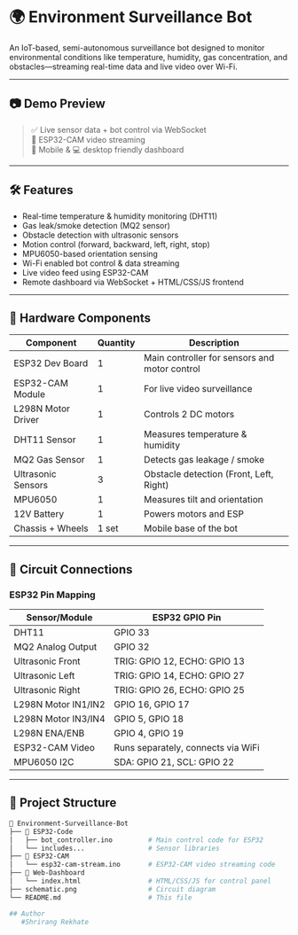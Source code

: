 # 🌍 Environment Surveillance Bot

An IoT-based, semi-autonomous surveillance bot designed to monitor environmental conditions like temperature, humidity, gas concentration, and obstacles—streaming real-time data and live video over Wi-Fi.

---

## 📷 Demo Preview

> ✅ Live sensor data + bot control via WebSocket  
> 🎥 ESP32-CAM video streaming  
> 📱 Mobile & 💻 desktop friendly dashboard  

---

## 🛠️ Features

- Real-time temperature & humidity monitoring (DHT11)
- Gas leak/smoke detection (MQ2 sensor)
- Obstacle detection with ultrasonic sensors
- Motion control (forward, backward, left, right, stop)
- MPU6050-based orientation sensing
- Wi-Fi enabled bot control & data streaming
- Live video feed using ESP32-CAM
- Remote dashboard via WebSocket + HTML/CSS/JS frontend

---

## 🔋 Hardware Components

| Component           | Quantity | Description                                   |
|--------------------|----------|-----------------------------------------------|
| ESP32 Dev Board    | 1        | Main controller for sensors and motor control |
| ESP32-CAM Module   | 1        | For live video surveillance                   |
| L298N Motor Driver | 1        | Controls 2 DC motors                          |
| DHT11 Sensor       | 1        | Measures temperature & humidity               |
| MQ2 Gas Sensor     | 1        | Detects gas leakage / smoke                   |
| Ultrasonic Sensors | 3        | Obstacle detection (Front, Left, Right)       |
| MPU6050            | 1        | Measures tilt and orientation                 |
| 12V Battery        | 1        | Powers motors and ESP                         |
| Chassis + Wheels   | 1 set    | Mobile base of the bot                        |

---

## 🔌 Circuit Connections

### ESP32 Pin Mapping

| Sensor/Module       | ESP32 GPIO Pin |
|---------------------|----------------|
| DHT11               | GPIO 33        |
| MQ2 Analog Output   | GPIO 32        |
| Ultrasonic Front    | TRIG: GPIO 12, ECHO: GPIO 13 |
| Ultrasonic Left     | TRIG: GPIO 14, ECHO: GPIO 27 |
| Ultrasonic Right    | TRIG: GPIO 26, ECHO: GPIO 25 |
| L298N Motor IN1/IN2 | GPIO 16, GPIO 17 |
| L298N Motor IN3/IN4 | GPIO 5, GPIO 18  |
| L298N ENA/ENB       | GPIO 4, GPIO 19  |
| ESP32-CAM Video     | Runs separately, connects via WiFi |
| MPU6050 I2C         | SDA: GPIO 21, SCL: GPIO 22 |

---

## 📂 Project Structure

```bash
📁 Environment-Surveillance-Bot
├── 📁 ESP32-Code
│   ├── bot_controller.ino         # Main control code for ESP32
│   └── includes...                # Sensor libraries
├── 📁 ESP32-CAM
│   └── esp32-cam-stream.ino       # ESP32-CAM video streaming code
├── 📁 Web-Dashboard
│   └── index.html                 # HTML/CSS/JS for control panel
├── schematic.png                  # Circuit diagram
└── README.md                      # This file

## Author
   #Shrirang Rekhate
